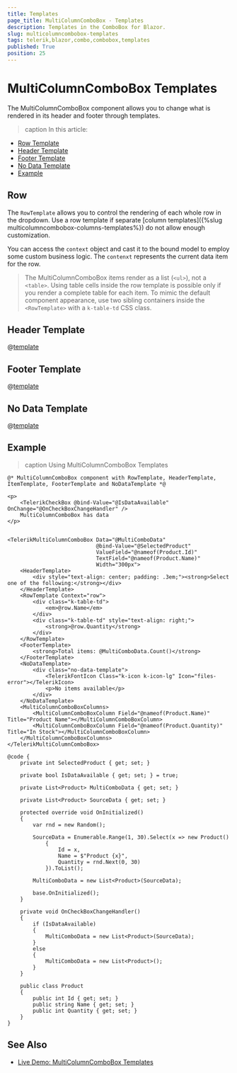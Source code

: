 ```yaml
---
title: Templates
page_title: MultiColumnComboBox - Templates
description: Templates in the ComboBox for Blazor.
slug: multicolumncombobox-templates
tags: telerik,blazor,combo,combobox,templates
published: True
position: 25
---
```


# MultiColumnComboBox Templates

The MultiColumnComboBox component allows you to change what is rendered in its header and footer through templates.

>caption In this article:

* [Row Template](#row-template)
* [Header Template](#header-template)
* [Footer Template](#footer-template)
* [No Data Template](#no-data-template)
* [Example](#example)

## Row

The `RowTemplate` allows you to control the rendering of each whole row in the dropdown. Use a row template if separate [column templates]({%slug multicolumncombobox-columns-templates%}) do not allow enough customization.

You can access the `context` object and cast it to the bound model to employ some custom business logic. The `contenxt` represents the current data item for the row.

> The MultiColumnComboBox items render as a list (`<ul>`), not a `<table>`. Using table cells inside the row template is possible only if you render a complete table for each item. To mimic the default component appearance, use two sibling containers inside the `<RowTemplate>` with a `k-table-td` CSS class.

## Header Template

@[template](/_contentTemplates/dropdowns/templates.md#header-template)

## Footer Template

@[template](/_contentTemplates/dropdowns/templates.md#footer-template)

## No Data Template

@[template](/_contentTemplates/dropdowns/templates.md#no-data-template)

## Example

>caption Using MultiColumnComboBox Templates

````CSHTML
@* MultiColumnComboBox component with RowTemplate, HeaderTemplate, ItemTemplate, FooterTemplate and NoDataTemplate *@

<p>
    <TelerikCheckBox @bind-Value="@IsDataAvailable" OnChange="@OnCheckBoxChangeHandler" />
    MultiColumnComboBox has data
</p>


<TelerikMultiColumnComboBox Data="@MultiComboData"
                            @bind-Value="@SelectedProduct"
                            ValueField="@nameof(Product.Id)"
                            TextField="@nameof(Product.Name)"
                            Width="300px">
    <HeaderTemplate>
        <div style="text-align: center; padding: .3em;"><strong>Select one of the following:</strong></div>
    </HeaderTemplate>   
    <RowTemplate Context="row">
        <div class="k-table-td">
            <em>@row.Name</em>
        </div>
        <div class="k-table-td" style="text-align: right;">
            <strong>@row.Quantity</strong>
        </div>
    </RowTemplate>
    <FooterTemplate>
        <strong>Total items: @MultiComboData.Count()</strong>
    </FooterTemplate>
    <NoDataTemplate>
        <div class="no-data-template">
            <TelerikFontIcon Class="k-icon k-icon-lg" Icon="files-error"></TelerikIcon>
            <p>No items available</p>
        </div>
    </NoDataTemplate>
    <MultiColumnComboBoxColumns>
        <MultiColumnComboBoxColumn Field="@nameof(Product.Name)" Title="Product Name"></MultiColumnComboBoxColumn>
        <MultiColumnComboBoxColumn Field="@nameof(Product.Quantity)" Title="In Stock"></MultiColumnComboBoxColumn>
    </MultiColumnComboBoxColumns>
</TelerikMultiColumnComboBox>

@code {
    private int SelectedProduct { get; set; }

    private bool IsDataAvailable { get; set; } = true;

    private List<Product> MultiComboData { get; set; }

    private List<Product> SourceData { get; set; }

    protected override void OnInitialized()
    {
        var rnd = new Random();

        SourceData = Enumerable.Range(1, 30).Select(x => new Product()
            {
                Id = x,
                Name = $"Product {x}",
                Quantity = rnd.Next(0, 30)
            }).ToList();

        MultiComboData = new List<Product>(SourceData);

        base.OnInitialized();
    }

    private void OnCheckBoxChangeHandler()
    {
        if (IsDataAvailable)
        {
            MultiComboData = new List<Product>(SourceData);
        }
        else
        {
            MultiComboData = new List<Product>();
        }
    }

    public class Product
    {
        public int Id { get; set; }
        public string Name { get; set; }
        public int Quantity { get; set; }
    }
}
````

## See Also

* [Live Demo: MultiColumnComboBox Templates](https://demos.telerik.com/blazor-ui/multicolumncombobox/templates)
